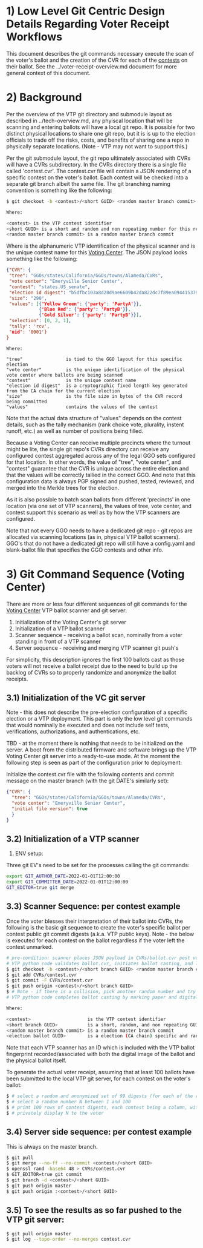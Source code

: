 # 1) Low Level Git Centric Design Details Regarding Voter Receipt Workflows

This document describes the git commands necessary execute the scan of the voter's ballot and the creation of the CVR for each of the [contests](https://pages.nist.gov/ElectionGlossary/#contest) on their ballot.  See the ../voter-receipt-overview.md document for more general context of this document.

# 2) Background

Per the overview of the VTP git directory and submodule layout as described in ../tech-overview.md, any phyiscal location that will be scanning and entering ballots will have a local git repo.  It is possible for two distinct physical locations to share one git repo, but it is is up to the election officials to trade off the risks, costs, and benefits of sharing one a repo in physically separate locations.  (Note - VTP may not want to support this.)

Per the git submodule layout, the git repo ultimately  associated with CVRs will have a CVRs subdirectory.  In the CVRs directory there is a single file called 'contest.cvr'.  The contest.cvr file will contain a JSON rendering of a specific contest on the voter's ballot.  Each contest will be checked into a separate git branch albeit the same file.  The git branching naming convention is something like the following:

```bash
$ git checkout -b <contest>/<short GUID> <random master branch commit>

Where:

<contest> is the VTP contest identifier
<short GUID> is a short and random and non repeating number for this repo
<random master branch commit> is a random master branch commit
```

Where <scanner id> is the alphanumeric VTP identification of the physical scanner and <contest> is the unique contest name for this [Voting Center](https://pages.nist.gov/ElectionGlossary/#vote-center).  The JSON payload looks something like the following:

```json
{"CVR": {
 "tree": "GGOs/states/California/GGOs/towns/Alameda/CVRs",
 "vote center": "Emeryville Senior Center",
 "contest": "states.US_senate",
 "election id digest": "b5dfbc103a8d28d9ae6609b42da822dc7f89ea09441537972299cf695fc408ec",
 "size": "290",
 "values": [{'Yellow Green': {'party': 'PartyA'}},
            {'Blue Red': {'party': 'PartyB'}},
            {'Gold Silver': {'party': 'PartyB'}}],
 "selection": [0, 2, 1],
 "tally': 'rcv',
 "uid": '0001'}
}
```
```
Where:

"tree"                is tied to the GGO layout for this specific election
"vote center"         is the unique identification of the physical vote center where ballots are being scanned
"contest"             is the unique contest name
"election id digest"  is a cryptographic fixed length key generated from the CA chain for the current election
"size"                is the file size in bytes of the CVR record being committed
"values"              contains the values of the contest
```

Note that the actual data structure of "values" depends on the contest details, such as the tally mechanism (rank choice vote, plurality, instent runoff, etc.) as well as number of positions being filled.

Because a Voting Center can receive multiple precincts where the turnout might be lite, the single git repo's CVRs directory can receive any configured contest aggregated across any of the legal GGO sets configured for that location.  In other words, the value of "tree", "vote center", and "contest" guarantee that the CVR is unique across the entire election and that the values will be correctly tallied in the correct GGO.  And note that this configuration data is always PGP signed and pushed, tested, reviewed, and merged into the Merkle trees for the election.

As it is also possible to batch scan ballots from different 'precincts' in one location (via one set of VTP scanners), the values of tree, vote center, and contest support this scenario as well as by how the VTP scanners are configured.

Note that not every GGO needs to have a dedicated git repo - git repos are allocated via scanning locations (as in, physical VTP ballot scanners).  GGO's that do not have a dedicated git repo will still have a config.yaml and blank-ballot file that specifies the GGO contests and other info.

# 3) Git Command Sequence (Voting Center)

There are more or less four different sequences of git commands for the [Voting Center](https://pages.nist.gov/ElectionGlossary/#vote-center) VTP ballot scanner and git server:

1) Initialization of the Voting Center's git server
2) Initialization of a VTP ballot scanner
3) Scanner sequence - receiving a ballot scan, nominally from a voter standing in front of a VTP scanner
4) Server sequence - receiving and merging VTP scanner git push's

For simplicity, this description ignores the first 100 ballots cast as those voters will not receive a ballot receipt due to the need to build up the backlog of CVRs so to properly randomize and anonymize the ballot receipts.

## 3.1) Initialization of the VC git server

Note - this does not describe the pre-election configuration of a specific election or a VTP deployment.  This part is only the low level git commands that would nominally be executed and does not include self tests, verifications, authorizations, and authentications, etc.

TBD - at the moment there is nothing that needs to be initialized on the server.  A boot from the distributed firmware and software brings up the VTP Voting Center git server into a ready-to-use mode.  At the moment the following step is seen as part of the configuration prior to deployment:

Initialize the contest.cvr file with the following contents and commit message on the master branch (with the git DATE's similarly set):

```json
{"CVR": {
  "tree": "GGOs/states/California/GGOs/towns/Alameda/CVRs",
  "vote center": "Emeryville Senior Center",
  "initial file version": true
  }
}
```
## 3.2) Initialization of a VTP scanner

1) ENV setup:

Three git EV's need to be set for the processes calling the git commands:

```bash
export GIT_AUTHOR_DATE=2022-01-01T12:00:00
export GIT_COMMITTER_DATE=2022-01-01T12:00:00
GIT_EDITOR=true git merge
```

## 3.3) Scanner Sequence:  per contest example

Once the voter blesses their interpretation of their ballot into CVRs, the following is the basic git sequence to create the voter's specific ballot per contest public git commit digests (a.k.a. VTP public keys).  Note - the below is executed for each contest on the ballot regardless if the voter left the contest unmarked.


```bash
# pre-condition: scanner places JSON payload in CVRs/ballot.cvr post voter's approval step
# VTP python code validates ballot.cvr, initiates ballot casting, and loops over each contest:
$ git checkout -b <contest>/<short branch GUID> <random master branch commit>
$ git add CVRs/contest.cvr
$ git commit -F CVRs/contest.cvr
$ git push origin <contest>/<short branch GUID>
$ # Note - if there is a collision, pick another random number and try again
# VTP python code completes ballot casting by marking paper and digital image with an <election ballot GUID>

Where:

<contest>                     is the VTP contest identifier
<short branch GUID>           is a short, random, and non repeating GUID for this repo
<random master branch commit> is a random master branch commit
<election ballot GUID>        is a election (CA chain) specific and random, anonymous GUID
```

Note that each VTP scanner has an ID which is included with the VTP ballot fingerprint recorded/associated with both the digital image of the ballot and the physical ballot itself.

To generate the actual voter receipt, assuming that at least 100 ballots have been submitted to the local VTP git server, for each contest on the voter's ballot:


```bash
$ # select a random and anonymized set of 99 digests (for each of the contests)
$ # select a random number N between 1 and 100
$ # print 100 rows of contest digests, each contest being a column, with row N being the voter's
$ # privately display N to the voter
```

## 3.4) Server side sequence: per contest example

This is always on the master branch.

```bash
$ git pull
$ git merge --no-ff --no-commit <contest>/<short GUID>
$ openssl rand -base64 48 > CVRs/contest.cvr
$ GIT_EDITOR=true git commit
$ git branch -d <contest>/<short GUID>
$ git push origin master
$ git push origin :<contest>/<short GUID>
```

## 3.5) To see the results as so far pushed to the VTP git server:

```bash
$ git pull origin master
$ git log --topo-order --no-merges contest.cvr
```
